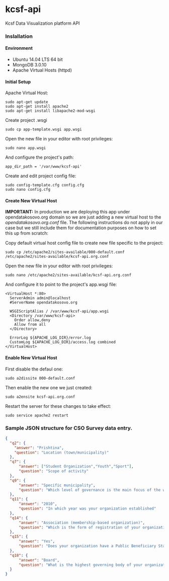 # kcsf-api
Kcsf Data Visualization platform API

### Inslallation
#### Environment
- Ubuntu 14.04 LTS 64 bit
- MongoDB 3.0.10
- Apache Virtual Hosts (httpd)

#### Initial Setup
Apache Virtual Host:
```
sudo apt-get update
sudo apt-get install apache2
sudo apt-get install libapache2-mod-wsgi
```

Create project .wsgi
```
sudo cp app-template.wsgi app.wsgi
```

Open the new file in your editor with root privileges:
```
sudo nano app.wsgi
```

And configure the project's path:
```
app_dir_path = '/var/www/kcsf-api'
```

Create and edit project config file:
```
sudo config-template.cfg config.cfg
sudo nano config.cfg
```

#### Create New Virtual Host
**IMPORTANT:** In production we are deploying this app under opendatakosovo.org domain so we are just adding a new virtual host to the *opendatakosovo.org.conf* file. The following instructions do not apply in our case but we still include them for documentation purposes on how to set this up from scratch:

Copy default virtual host config file to create new file specific to the project:
```
sudo cp /etc/apache2/sites-available/000-default.conf /etc/apache2/sites-available/kcsf-api.org.conf
```

Open the new file in your editor with root privileges:
```
sudo nano /etc/apache2/sites-available/kcsf-api.org.conf
```

And configure it to point to the project's app.wsgi file:
```
<VirtualHost *:80>
  ServerAdmin admin@localhost
  #ServerName opendatakosovo.org
  
  WSGIScriptAlias / /var/www/kcsf-api/app.wsgi
  <Directory /var/www/kcsf-api>
    Order allow,deny
    Allow from all
  </Directory>
    
  ErrorLog ${APACHE_LOG_DIR}/error.log
  CustomLog ${APACHE_LOG_DIR}/access.log combined
</VirtualHost>
```

#### Enable New Virtual Host
First disable the defaul one:
```
sudo a2dissite 000-default.conf
```

Then enable the new one we just created:
```
sudo a2ensite kcsf-api.org.conf
```

Restart the server for these changes to take effect:
```
sudo service apache2 restart
```

### Sample JSON structure for CSO Survey data entry.

```json
{
  "q2": {
    "answer": "Prishtina",
    "question": "Location (town/municipality)"
  },
  "q7": {
      "answer": ["Student Organization","Youth","Sport"],
      "question": "Scope of activity"
  },
  "q9": {
      "answer": "Specific municipality",
      "question": "Which level of governance is the main focus of the work of your organization?"
  }, 
  "q11": {
      "answer": "2010",
      "question": "In which year was your organization established"
  },
  "q14": {
      "answer": "Association (membership-based organization)",
      "question": "Which is the form of registration of your organization?"
  }, 
  "q15": {
      "answer": "Yes",
      "question": "Does your organization have a Public Beneficiary Status?"
  }, 
  "q18": {
      "answer": "Board",
      "question": "What is the highest governing body of your organization? "
  }
}
```

